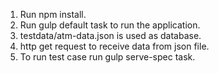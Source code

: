 1) Run npm install.
2) Run gulp default task to run the application.
3) testdata/atm-data.json is used as database.
4) http get request to receive data from json file.
5) To run test case run gulp serve-spec task.